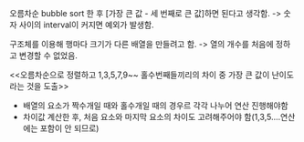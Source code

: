 오름차순 bubble sort 한 후 [가장 큰 값 - 세 번째로 큰 값]하면 된다고 생각함.
 -> 숫자 사이의 interval이 커지면 예외가 발생함.

구조체를 이용해 행마다 크기가 다른 배열을 만들려고 함.
 -> 열의 개수를 처음에 정하고 변경할 수 없었음.
 
 
<<오름차순으로 정렬하고 1,3,5,7,9~~ 홀수번째들끼리의 차이 중 가장 큰 값이 난이도라는 것을 도출>>
- 배열의 요소가 짝수개일 때와 홀수개일 때의 경우르 각각 나누어 연산 진행해야함
- 차이값 계산한 후, 처음 요소와 마지막 요소의 차이도 고려해주어야 함(1,3,5....연산에는 포함이 안 되므로)
